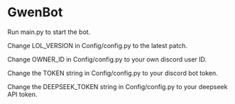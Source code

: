 # GwenBot

Run main.py to start the bot.


Change LOL_VERSION in Config/config.py to the latest patch.

Change OWNER_ID in Config/config.py to your own discord user ID.

Change the TOKEN string in Config/config.py to your discord bot token.

Change the DEEPSEEK_TOKEN string in Config/config.py to your deepseek API token.
